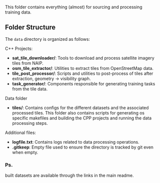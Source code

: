 This folder contains everything (almost) for sourcing and processing training data.

## Folder Structure

The `data` directory is organized as follows:

C++ Projects:
- **sat_tile_downloader/**: Tools to download and process satellite imagery tiles from NAIP.
- **osm_tile_extractor/**: Utilities to extract tiles from OpenStreetMap data.
- **tile_post_processor/**: Scripts and utilities to post-process of tiles after extraction, geometry -> visibility graph.
- **task_generator/**: Components responsible for generating training tasks from the tile data.

Data folder
- **tiles/**: Contains configs for the different datasets and the associated processed tiles. This folder also contains scripts for generating os specific makefiles and building the CPP projects and running the data processing steps.

Additional files:
- **logfile.txt**: Contains logs related to data processing operations.
- **.gitkeep**: Empty file used to ensure the directory is tracked by git even when empty.


### Ps.
built datasets are available through the links in the main readme.
